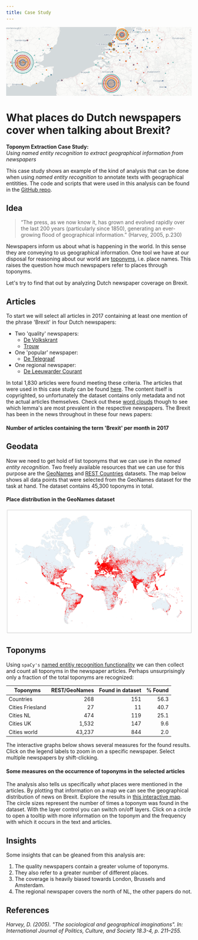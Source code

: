 ```yaml
---
title: Case Study
---
```


<img src="illustrations/banner.png"/>

<script type="text/javascript" src="https://cdn.jsdelivr.net/npm//vega@5"></script>
<script type="text/javascript" src="https://cdn.jsdelivr.net/npm//vega-lite@4.0.2"></script>
<script type="text/javascript" src="https://cdn.jsdelivr.net/npm//vega-embed@6"></script>

# What places do Dutch newspapers cover when talking about Brexit?
**Toponym Extraction Case Study:**  
*Using named entity recognition to extract geographical information from newspapers*

This case study shows an example of the kind of analysis that can be done when using *named entity recognition* to annotate texts with geographical entitities. The code and scripts that were used in this analysis can be found in the [GitHub repo](https://github.com/lcvriend/toponym_extraction).

## Idea

> “The press, as we now know it, has grown and evolved rapidly over the last 200 years (particularly since 1850), generating an ever-growing flood of geographical information.” (Harvey, 2005, p.230)

Newspapers inform us about what is happening in the world. In this sense they are conveying to us geographical information. One tool we have at our disposal for reasoning about our world are [toponyms](https://en.wikipedia.org/wiki/Toponymy), i.e. place names. This raises the question how much newspapers refer to places through toponyms.

Let's try to find that out by analyzing Dutch newspaper coverage on Brexit.

## Articles

To start we will select all articles in 2017 containing at least one mention of the phrase 'Brexit' in four Dutch newspapers:

* Two 'quality' newspapers:
    * [De Volkskrant](https://www.volkskrant.nl/)
    * [Trouw](https://www.trouw.nl/)
* One 'popular' newspaper:
    * [De Telegraaf](https://www.telegraaf.nl/)
* One regional newspaper:
    * [De Leeuwarder Courant](https://www.lc.nl/)

In total 1,830 articles were found meeting these criteria. The articles that were used in this case study can be found [here](https://github.com/lcvriend/lexisnexis_place_extraction/blob/master/data/lexisnexis_dataset.csv). The content itself is copyrighted, so unfortunately the dataset contains only metadata and not the actual articles themselves. Check out these [word clouds](lemma_clouds.md) though to see which lemma's are most prevalent in the respective newspapers. The Brexit has been in the news throughout in these four news papers:

#### Number of articles containing the term 'Brexit' per month in 2017
<div id="vis_pub_month"></div>
<script>
    (function(vegaEmbed) {
    var spec = {"config": {"view": {"continuousWidth": 400, "continuousHeight": 300}}, "data": {"name": "data-95f0ac09e71d1ebb2ce6a523858975b1"}, "mark": "bar", "encoding": {"color": {"type": "nominal", "field": "source"}, "x": {"type": "ordinal", "field": "publication_date", "sort": ["January", "February", "March", "April", "May", "June", "July", "August", "September", "October", "November", "December"], "title": "publication date"}, "y": {"type": "quantitative", "aggregate": "sum", "field": "number_of_articles", "title": "number of articles"}}, "$schema": "https://vega.github.io/schema/vega-lite/v4.0.2.json", "datasets": {"data-95f0ac09e71d1ebb2ce6a523858975b1": [{"publication_date": "January", "source": "Leeuwarder Courant", "number_of_articles": 26}, {"publication_date": "January", "source": "Telegraaf", "number_of_articles": 53}, {"publication_date": "January", "source": "Trouw", "number_of_articles": 51}, {"publication_date": "January", "source": "Volkskrant", "number_of_articles": 65}, {"publication_date": "February", "source": "Leeuwarder Courant", "number_of_articles": 23}, {"publication_date": "February", "source": "Telegraaf", "number_of_articles": 52}, {"publication_date": "February", "source": "Trouw", "number_of_articles": 48}, {"publication_date": "February", "source": "Volkskrant", "number_of_articles": 44}, {"publication_date": "March", "source": "Leeuwarder Courant", "number_of_articles": 42}, {"publication_date": "March", "source": "Telegraaf", "number_of_articles": 58}, {"publication_date": "March", "source": "Trouw", "number_of_articles": 67}, {"publication_date": "March", "source": "Volkskrant", "number_of_articles": 72}, {"publication_date": "April", "source": "Leeuwarder Courant", "number_of_articles": 28}, {"publication_date": "April", "source": "Telegraaf", "number_of_articles": 35}, {"publication_date": "April", "source": "Trouw", "number_of_articles": 39}, {"publication_date": "April", "source": "Volkskrant", "number_of_articles": 40}, {"publication_date": "May", "source": "Leeuwarder Courant", "number_of_articles": 23}, {"publication_date": "May", "source": "Telegraaf", "number_of_articles": 29}, {"publication_date": "May", "source": "Trouw", "number_of_articles": 46}, {"publication_date": "May", "source": "Volkskrant", "number_of_articles": 43}, {"publication_date": "June", "source": "Leeuwarder Courant", "number_of_articles": 31}, {"publication_date": "June", "source": "Telegraaf", "number_of_articles": 55}, {"publication_date": "June", "source": "Trouw", "number_of_articles": 51}, {"publication_date": "June", "source": "Volkskrant", "number_of_articles": 75}, {"publication_date": "July", "source": "Leeuwarder Courant", "number_of_articles": 17}, {"publication_date": "July", "source": "Telegraaf", "number_of_articles": 28}, {"publication_date": "July", "source": "Trouw", "number_of_articles": 33}, {"publication_date": "July", "source": "Volkskrant", "number_of_articles": 44}, {"publication_date": "August", "source": "Leeuwarder Courant", "number_of_articles": 10}, {"publication_date": "August", "source": "Telegraaf", "number_of_articles": 25}, {"publication_date": "August", "source": "Trouw", "number_of_articles": 20}, {"publication_date": "August", "source": "Volkskrant", "number_of_articles": 33}, {"publication_date": "September", "source": "Leeuwarder Courant", "number_of_articles": 14}, {"publication_date": "September", "source": "Telegraaf", "number_of_articles": 46}, {"publication_date": "September", "source": "Trouw", "number_of_articles": 34}, {"publication_date": "September", "source": "Volkskrant", "number_of_articles": 38}, {"publication_date": "October", "source": "Leeuwarder Courant", "number_of_articles": 13}, {"publication_date": "October", "source": "Telegraaf", "number_of_articles": 25}, {"publication_date": "October", "source": "Trouw", "number_of_articles": 23}, {"publication_date": "October", "source": "Volkskrant", "number_of_articles": 38}, {"publication_date": "November", "source": "Leeuwarder Courant", "number_of_articles": 28}, {"publication_date": "November", "source": "Telegraaf", "number_of_articles": 47}, {"publication_date": "November", "source": "Trouw", "number_of_articles": 34}, {"publication_date": "November", "source": "Volkskrant", "number_of_articles": 45}, {"publication_date": "December", "source": "Leeuwarder Courant", "number_of_articles": 21}, {"publication_date": "December", "source": "Telegraaf", "number_of_articles": 35}, {"publication_date": "December", "source": "Trouw", "number_of_articles": 39}, {"publication_date": "December", "source": "Volkskrant", "number_of_articles": 44}]}};
    var embedOpt = {"mode": "vega-lite"};
    vegaEmbed("#vis_pub_month", spec, embedOpt);
})(vegaEmbed);
</script>

## Geodata

Now we need to get hold of list toponyms that we can use in the *named entity recognition*. Two freely available resources that we can use for this purpose are the [GeoNames](http://www.geonames.org/) and [REST Countries](http://restcountries.eu/) datasets. The map below shows all data points that were selected from the GeoNames dataset for the task at hand. The dataset contains 45,300 toponyms in total.

#### Place distribution in the GeoNames dataset
<img src="illustrations/distribution_places_world.png"/>

## Toponyms

Using `spaCy's` [named entitiy recognition functionality](https://spacy.io/usage/linguistic-features#named-entities) we can then collect and count all toponyms in the newspaper articles. Perhaps unsurprisingly only a fraction of the total toponyms are recognized:

Toponyms         | REST/GeoNames | Found in dataset | % Found 
-----------------|--------------:|-----------------:|---------:
Countries        |           268 |              151 |    56.3 
Cities Friesland |            27 |               11 |    40.7 
Cities NL        |           474 |              119 |    25.1 
Cities UK        |         1,532 |              147 |     9.6 
Cities world     |        43,237 |              844 |     2.0 

The interactive graphs below shows several measures for the found results. Click on the legend labels to zoom in on a specific newspaper. Select multiple newspapers by shift-clicking.

#### Some measures on the occurrence of toponyms in the selected articles
<div id="vis_toponyms"></div>
<script>
(function(vegaEmbed) {
    var spec = {"config": {"view": {"continuousWidth": 400, "continuousHeight": 300}}, "hconcat": [{"mark": "bar", "encoding": {"color": {"type": "nominal", "field": "source"}, "opacity": {"condition": {"value": 1, "selection": "selector001"}, "value": 0.2}, "x": {"type": "nominal", "field": "source"}, "y": {"type": "quantitative", "aggregate": "sum", "field": "unique", "title": "number of unique toponyms"}}, "height": 328, "selection": {"selector001": {"type": "multi", "fields": ["source"], "bind": "legend"}}}, {"mark": "bar", "encoding": {"color": {"type": "nominal", "field": "source"}, "opacity": {"condition": {"value": 1, "selection": "selector001"}, "value": 0.2}, "x": {"type": "nominal", "field": "source"}, "y": {"type": "quantitative", "aggregate": "sum", "field": "frequency", "title": "total frequency of toponyms"}}, "height": 328, "selection": {"selector001": {"type": "multi", "fields": ["source"], "bind": "legend"}}}, {"vconcat": [{"mark": "bar", "encoding": {"color": {"type": "nominal", "field": "source"}, "x": {"type": "quantitative", "aggregate": "sum", "field": "articles", "title": "number of articles"}, "y": {"type": "nominal", "field": "category", "sort": ["countries", "places", "places_uk", "places_nl", "places_fr"]}}, "selection": {"selector001": {"type": "multi", "fields": ["source"], "bind": "legend"}}, "transform": [{"filter": {"selection": "selector001"}}]}, {"mark": "bar", "encoding": {"color": {"type": "nominal", "field": "source"}, "x": {"type": "quantitative", "aggregate": "sum", "field": "unique", "title": "number of unique toponyms"}, "y": {"type": "nominal", "field": "category", "sort": ["countries", "places", "places_uk", "places_nl", "places_fr"]}}, "selection": {"selector001": {"type": "multi", "fields": ["source"], "bind": "legend"}}, "transform": [{"filter": {"selection": "selector001"}}]}, {"mark": "bar", "encoding": {"color": {"type": "nominal", "field": "source"}, "x": {"type": "quantitative", "aggregate": "sum", "field": "frequency", "title": "total frequency of toponyms"}, "y": {"type": "nominal", "field": "category", "sort": ["countries", "places", "places_uk", "places_nl", "places_fr"]}}, "selection": {"selector001": {"type": "multi", "fields": ["source"], "bind": "legend"}}, "transform": [{"filter": {"selection": "selector001"}}]}]}], "data": {"name": "data-408f63f986752ab52a835209d4593cdd"}, "$schema": "https://vega.github.io/schema/vega-lite/v4.0.2.json", "datasets": {"data-408f63f986752ab52a835209d4593cdd": [{"source": "Leeuwarder Courant", "category": "countries", "frequency": 1254, "unique": 81, "articles": 226}, {"source": "Leeuwarder Courant", "category": "places", "frequency": 338, "unique": 65, "articles": 131}, {"source": "Leeuwarder Courant", "category": "places_fr", "frequency": 45, "unique": 10, "articles": 18}, {"source": "Leeuwarder Courant", "category": "places_nl", "frequency": 203, "unique": 32, "articles": 71}, {"source": "Leeuwarder Courant", "category": "places_uk", "frequency": 165, "unique": 16, "articles": 84}, {"source": "Telegraaf", "category": "countries", "frequency": 1764, "unique": 79, "articles": 365}, {"source": "Telegraaf", "category": "places", "frequency": 553, "unique": 65, "articles": 204}, {"source": "Telegraaf", "category": "places_fr", "frequency": 0, "unique": 0, "articles": 0}, {"source": "Telegraaf", "category": "places_nl", "frequency": 420, "unique": 37, "articles": 183}, {"source": "Telegraaf", "category": "places_uk", "frequency": 319, "unique": 32, "articles": 151}, {"source": "Trouw", "category": "countries", "frequency": 3574, "unique": 117, "articles": 434}, {"source": "Trouw", "category": "places", "frequency": 1025, "unique": 116, "articles": 274}, {"source": "Trouw", "category": "places_fr", "frequency": 2, "unique": 1, "articles": 1}, {"source": "Trouw", "category": "places_nl", "frequency": 310, "unique": 39, "articles": 113}, {"source": "Trouw", "category": "places_uk", "frequency": 461, "unique": 47, "articles": 168}, {"source": "Volkskrant", "category": "countries", "frequency": 3631, "unique": 125, "articles": 491}, {"source": "Volkskrant", "category": "places", "frequency": 1180, "unique": 153, "articles": 330}, {"source": "Volkskrant", "category": "places_fr", "frequency": 2, "unique": 2, "articles": 2}, {"source": "Volkskrant", "category": "places_nl", "frequency": 528, "unique": 56, "articles": 145}, {"source": "Volkskrant", "category": "places_uk", "frequency": 728, "unique": 71, "articles": 230}]}};
    var embedOpt = {"mode": "vega-lite"};
    vegaEmbed("#vis_toponyms", spec, embedOpt);
})(vegaEmbed);
</script>

The analysis also tells us specifically *what* places were mentioned in the articles. By plotting that information on a map we can see the geographical distribution of news on Brexit. Explore the results in [this interactive map](map_toponyms.html). The circle sizes represent the number of times a toponym was found in the dataset. With the layer control you can switch on/off layers. Click on a circle to open a tooltip with more information on the toponym and the frequency with which it occurs in the text and articles.

## Insights

Some insights that can be gleaned from this analysis are:

1. The quality newspapers contain a greater volume of toponyms.
2. They also refer to a greater number of different places.
3. The coverage is heavily biased towards London, Brussels and Amsterdam.
4. The regional newspaper covers the north of NL, the other papers do not. 

## References
*Harvey, D. (2005). "The sociological and geographical imaginations". In: International Journal of Politics, Culture, and Society 18.3-4, p. 211–255.*
